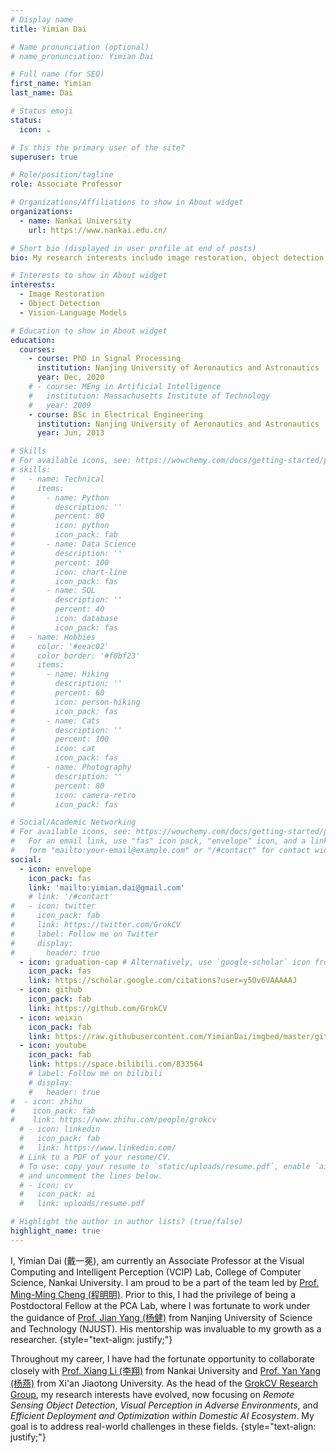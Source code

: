 ```yaml
---
# Display name
title: Yimian Dai

# Name pronunciation (optional)
# name_pronunciation: Yimian Dai

# Full name (for SEO)
first_name: Yimian
last_name: Dai

# Status emoji
status:
  icon: ☕️

# Is this the primary user of the site?
superuser: true

# Role/position/tagline
role: Associate Professor

# Organizations/Affiliations to show in About widget
organizations:
  - name: Nankai University
    url: https://www.nankai.edu.cn/

# Short bio (displayed in user profile at end of posts)
bio: My research interests include image restoration, object detection, and vision-language models.

# Interests to show in About widget
interests:
  - Image Restoration
  - Object Detection
  - Vision-Language Models

# Education to show in About widget
education:
  courses:
    - course: PhD in Signal Processing
      institution: Nanjing University of Aeronautics and Astronautics
      year: Dec, 2020
    # - course: MEng in Artificial Intelligence
    #   institution: Massachusetts Institute of Technology
    #   year: 2009
    - course: BSc in Electrical Engineering
      institution: Nanjing University of Aeronautics and Astronautics
      year: Jun, 2013

# Skills
# For available icons, see: https://wowchemy.com/docs/getting-started/page-builder/#icons
# skills:
#   - name: Technical
#     items:
#       - name: Python
#         description: ''
#         percent: 80
#         icon: python
#         icon_pack: fab
#       - name: Data Science
#         description: ''
#         percent: 100
#         icon: chart-line
#         icon_pack: fas
#       - name: SQL
#         description: ''
#         percent: 40
#         icon: database
#         icon_pack: fas
#   - name: Hobbies
#     color: '#eeac02'
#     color_border: '#f0bf23'
#     items:
#       - name: Hiking
#         description: ''
#         percent: 60
#         icon: person-hiking
#         icon_pack: fas
#       - name: Cats
#         description: ''
#         percent: 100
#         icon: cat
#         icon_pack: fas
#       - name: Photography
#         description: ''
#         percent: 80
#         icon: camera-retro
#         icon_pack: fas

# Social/Academic Networking
# For available icons, see: https://wowchemy.com/docs/getting-started/page-builder/#icons
#   For an email link, use "fas" icon pack, "envelope" icon, and a link in the
#   form "mailto:your-email@example.com" or "/#contact" for contact widget.
social:
  - icon: envelope
    icon_pack: fas
    link: 'mailto:yimian.dai@gmail.com'
    # link: '/#contact'
#   - icon: twitter
#     icon_pack: fab
#     link: https://twitter.com/GrokCV
#     label: Follow me on Twitter
#     display:
#       header: true
  - icon: graduation-cap # Alternatively, use `google-scholar` icon from `ai` icon pack
    icon_pack: fas
    link: https://scholar.google.com/citations?user=y5Ov6VAAAAAJ
  - icon: github
    icon_pack: fab
    link: https://github.com/GrokCV
  - icon: weixin
    icon_pack: fab
    link: https://raw.githubusercontent.com/YimianDai/imgbed/master/github/wechat.JPG
  - icon: youtube
    icon_pack: fab
    link: https://space.bilibili.com/833564
    # label: Follow me on bilibili
    # display:
    #   header: true
#  - icon: zhihu
#    icon_pack: fab
#    link: https://www.zhihu.com/people/grokcv
  # - icon: linkedin
  #   icon_pack: fab
  #   link: https://www.linkedin.com/
  # Link to a PDF of your resume/CV.
  # To use: copy your resume to `static/uploads/resume.pdf`, enable `ai` icons in `params.yaml`,
  # and uncomment the lines below.
  # - icon: cv
  #   icon_pack: ai
  #   link: uploads/resume.pdf

# Highlight the author in author lists? (true/false)
highlight_name: true
---
```


<!-- Yimian Dai (戴一冕) is currently a Postdoctoral Fellow at the PCA Lab, under the guidance of [Prof. Jian Yang (杨健)](https://scholar.google.com/citations?user=6CIDtZQAAAAJ&hl=zh-CN) from NJUST and the vice-advisement of [Prof. Xiang Li (李翔)](https://scholar.google.com/citations?user=oamjJdYAAAAJ) from Nankai University. He also collaborates closely with [Prof. Yan Yang (杨燕)](https://scholar.google.com/citations?user=cUUWL2wAAAAJ) from Xi'an Jiaotong University. He heads the [GrokCV Research Group](https://grokcv.ai/), which specializes in the development of algorithms for remote sensing object detection, data assimilation, and computational imaging, aiming to address real-world challenges in these fields. -->

I, Yimian Dai (戴一冕), am currently an Associate Professor at the Visual Computing and Intelligent Perception (VCIP) Lab, College of Computer Science, Nankai University. I am proud to be a part of the team led by [Prof. Ming-Ming Cheng (程明明)](https://mmcheng.net/cmm/). Prior to this, I had the privilege of being a Postdoctoral Fellow at the PCA Lab, where I was fortunate to work under the guidance of [Prof. Jian Yang (杨健)](https://scholar.google.com/citations?user=6CIDtZQAAAAJ&hl=zh-CN) from Nanjing University of Science and Technology (NJUST). His mentorship was invaluable to my growth as a researcher.
{style="text-align: justify;"}

Throughout my career, I have had the fortunate opportunity to collaborate closely with [Prof. Xiang Li (李翔)](https://implus.github.io/) from Nankai University and [Prof. Yan Yang (杨燕)](https://scholar.google.com/citations?user=cUUWL2wAAAAJ) from Xi'an Jiaotong University. As the head of the [GrokCV Research Group](https://grokcv.ai/), my research interests have evolved, now focusing on *Remote Sensing Object Detection*, *Visual Perception in Adverse Environments*, and *Efficient Deployment and Optimization within Domestic AI Ecosystem*. My goal is to address real-world challenges in these fields.
{style="text-align: justify;"}
